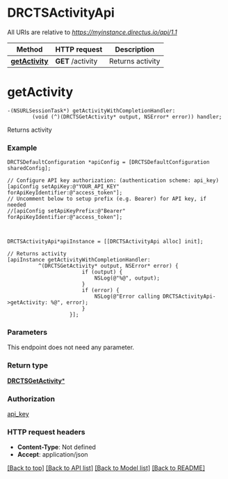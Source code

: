 # DRCTSActivityApi

All URIs are relative to *https://myinstance.directus.io/api/1.1*

Method | HTTP request | Description
------------- | ------------- | -------------
[**getActivity**](DRCTSActivityApi.md#getactivity) | **GET** /activity | Returns activity


# **getActivity**
```objc
-(NSURLSessionTask*) getActivityWithCompletionHandler: 
        (void (^)(DRCTSGetActivity* output, NSError* error)) handler;
```

Returns activity

### Example 
```objc
DRCTSDefaultConfiguration *apiConfig = [DRCTSDefaultConfiguration sharedConfig];

// Configure API key authorization: (authentication scheme: api_key)
[apiConfig setApiKey:@"YOUR_API_KEY" forApiKeyIdentifier:@"access_token"];
// Uncomment below to setup prefix (e.g. Bearer) for API key, if needed
//[apiConfig setApiKeyPrefix:@"Bearer" forApiKeyIdentifier:@"access_token"];



DRCTSActivityApi*apiInstance = [[DRCTSActivityApi alloc] init];

// Returns activity
[apiInstance getActivityWithCompletionHandler: 
          ^(DRCTSGetActivity* output, NSError* error) {
                        if (output) {
                            NSLog(@"%@", output);
                        }
                        if (error) {
                            NSLog(@"Error calling DRCTSActivityApi->getActivity: %@", error);
                        }
                    }];
```

### Parameters
This endpoint does not need any parameter.

### Return type

[**DRCTSGetActivity***](DRCTSGetActivity.md)

### Authorization

[api_key](../README.md#api_key)

### HTTP request headers

 - **Content-Type**: Not defined
 - **Accept**: application/json

[[Back to top]](#) [[Back to API list]](../README.md#documentation-for-api-endpoints) [[Back to Model list]](../README.md#documentation-for-models) [[Back to README]](../README.md)

